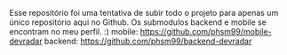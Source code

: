 Esse repositório foi uma tentativa de subir todo o projeto para apenas um único repositório aqui no Github.
Os submodulos backend e mobile se encontram no meu perfil. :)
mobile: https://github.com/phsm99/mobile-devradar
backend: https://github.com/phsm99/backend-devradar
